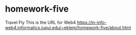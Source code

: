 # homework-five
 Travel Fly
 This is the URL for Web4
https://in-info-web4.informatics.iupui.edu/~eklem/homework-five/about.html
 
